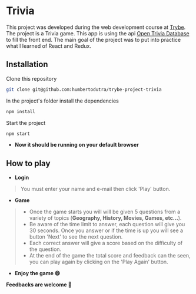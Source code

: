 # Trivia

This project was developed during the web development course at [Trybe](https://www.betrybe.com/).
The project is a Trivia game.  This app is using the api [Open Trivia Database](https://opentdb.com/) to fill the front end.
The main goal of the project was to put into practice what I learned of React and Redux.


## Installation

Clone this repository
```bash
git clone git@github.com:humbertodutra/trybe-project-trivia
```
In the project's folder install the dependencies
```bash
npm install
```
Start the project
```bash
npm start
```

- <b>Now it should be running on your default browser</b>

## How to play

* <b>Login</b> <br>
> You must enter your name and e-mail then click 'Play' button.
* <b>Game</b> <br>
> - Once the game starts you will will be given 5 questions from a variety of topics (<b>Geography, History, Movies, Games, etc...</b>). <br>
> - Be aware of the time limit to answer, each question will give you 30 seconds. Once you answer or if the time is up
you will see a button 'Next' to see the next question.
> - Each correct answer will give a score based on the difficulty of the question.
> - At the end of the game the total score and feedback can the seen, you can play again by clicking on the 'Play Again' button.
 - <b> Enjoy the game :smile: </b>
 
<b>Feedbacks are welcome :rocket:</b>
